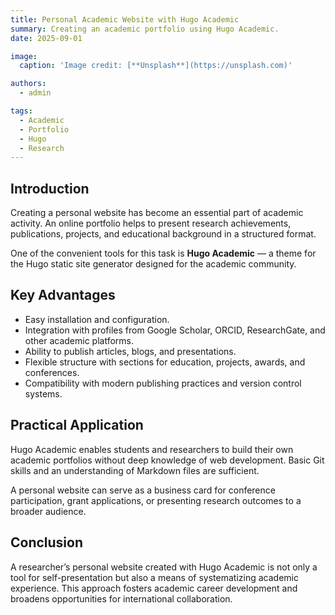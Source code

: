 ```yaml
---
title: Personal Academic Website with Hugo Academic
summary: Creating an academic portfolio using Hugo Academic.
date: 2025-09-01

image:
  caption: 'Image credit: [**Unsplash**](https://unsplash.com)'

authors:
  - admin

tags:
  - Academic
  - Portfolio
  - Hugo
  - Research
---
```


## Introduction  

Creating a personal website has become an essential part of academic activity. An online portfolio helps to present research achievements, publications, projects, and educational background in a structured format.  

One of the convenient tools for this task is **Hugo Academic** — a theme for the Hugo static site generator designed for the academic community.  

## Key Advantages  

- Easy installation and configuration.  
- Integration with profiles from Google Scholar, ORCID, ResearchGate, and other academic platforms.  
- Ability to publish articles, blogs, and presentations.  
- Flexible structure with sections for education, projects, awards, and conferences.  
- Compatibility with modern publishing practices and version control systems.  

## Practical Application  

Hugo Academic enables students and researchers to build their own academic portfolios without deep knowledge of web development. Basic Git skills and an understanding of Markdown files are sufficient.  

A personal website can serve as a business card for conference participation, grant applications, or presenting research outcomes to a broader audience.  

## Conclusion  

A researcher’s personal website created with Hugo Academic is not only a tool for self-presentation but also a means of systematizing academic experience. This approach fosters academic career development and broadens opportunities for international collaboration.  

